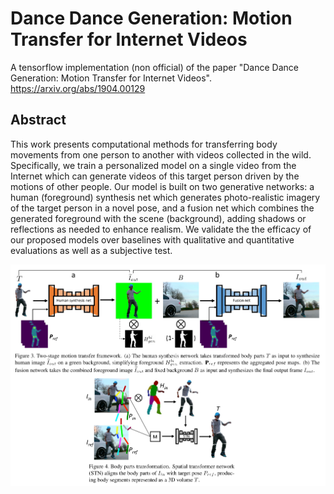 # Dance Dance Generation: Motion Transfer for Internet Videos

A tensorflow implementation (non official) of the paper "Dance Dance Generation: Motion Transfer for Internet Videos".
https://arxiv.org/abs/1904.00129

## Abstract
This work presents computational methods for transferring body movements from one person to another with videos collected in the wild. Specifically, we train a personalized model on a single video from the Internet which can generate videos of this target person driven by the motions of other people. Our model is built on two generative networks: a human (foreground) synthesis net which generates photo-realistic imagery of the target person in a novel pose, and a fusion net which combines the generated foreground with the scene (background), adding shadows or reflections as needed to enhance realism. We validate the the efficacy of our proposed models over baselines with qualitative and quantitative evaluations as well as a subjective test.

<div align="center">
    <img src="/Illustration.PNG">
</div>
